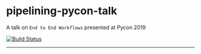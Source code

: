 # pipelining-pycon-talk
A talk on `End to End Workflows` presented at Pycon 2019


<!--[![PyPI version](https://badge.fury.io/py/search-engine-parser.png)](https://badge.fury.io/py/search-engine-parser)-->
[![Build Status](https://travis-ci.com/bisoncorps/pipelining-pycon-talk.svg?branch=master)](https://travis-ci.com/bisoncorps/pipelining-pycon-talk)
<hr/>
